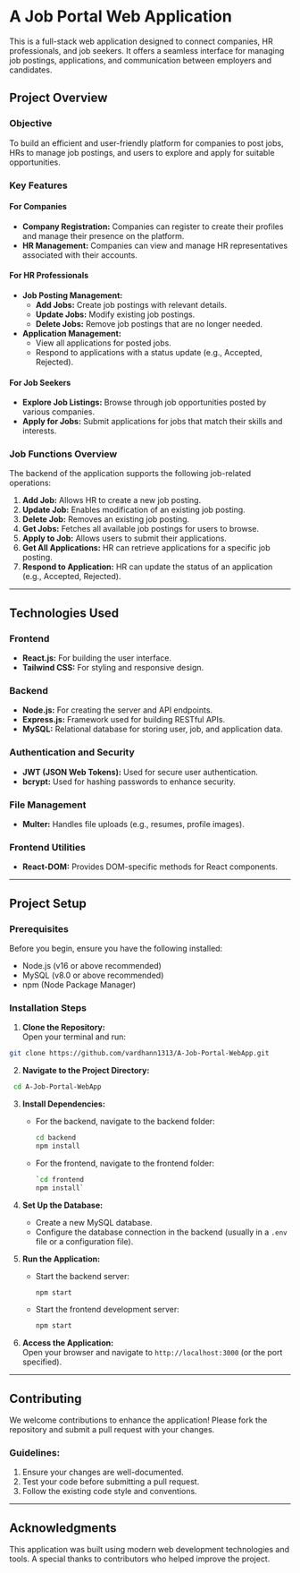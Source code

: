 
# **A Job Portal Web Application**

This is a full-stack web application designed to connect companies, HR professionals, and job seekers. It offers a seamless interface for managing job postings, applications, and communication between employers and candidates.

## **Project Overview**

### **Objective**

To build an efficient and user-friendly platform for companies to post jobs, HRs to manage job postings, and users to explore and apply for suitable opportunities.

### **Key Features**

#### **For Companies**

-   **Company Registration:** Companies can register to create their profiles and manage their presence on the platform.
-   **HR Management:** Companies can view and manage HR representatives associated with their accounts.

#### **For HR Professionals**

-   **Job Posting Management:**
    -   **Add Jobs:** Create job postings with relevant details.
    -   **Update Jobs:** Modify existing job postings.
    -   **Delete Jobs:** Remove job postings that are no longer needed.
-   **Application Management:**
    -   View all applications for posted jobs.
    -   Respond to applications with a status update (e.g., Accepted, Rejected).

#### **For Job Seekers**

-   **Explore Job Listings:** Browse through job opportunities posted by various companies.
-   **Apply for Jobs:** Submit applications for jobs that match their skills and interests.

### **Job Functions Overview**

The backend of the application supports the following job-related operations:

1.  **Add Job:** Allows HR to create a new job posting.
2.  **Update Job:** Enables modification of an existing job posting.
3.  **Delete Job:** Removes an existing job posting.
4.  **Get Jobs:** Fetches all available job postings for users to browse.
5.  **Apply to Job:** Allows users to submit their applications.
6.  **Get All Applications:** HR can retrieve applications for a specific job posting.
7.  **Respond to Application:** HR can update the status of an application (e.g., Accepted, Rejected).

----------

## **Technologies Used**

### **Frontend**

-   **React.js:** For building the user interface.
-   **Tailwind CSS:** For styling and responsive design.

### **Backend**

-   **Node.js:** For creating the server and API endpoints.
-   **Express.js:** Framework used for building RESTful APIs.
-   **MySQL:** Relational database for storing user, job, and application data.

### **Authentication and Security**

-   **JWT (JSON Web Tokens):** Used for secure user authentication.
-   **bcrypt:** Used for hashing passwords to enhance security.

### **File Management**

-   **Multer:** Handles file uploads (e.g., resumes, profile images).

### **Frontend Utilities**

-   **React-DOM:** Provides DOM-specific methods for React components.

----------

## **Project Setup**

### **Prerequisites**

Before you begin, ensure you have the following installed:

-   Node.js (v16 or above recommended)
-   MySQL (v8.0 or above recommended)
-   npm (Node Package Manager)

### **Installation Steps**

1.  **Clone the Repository:**  
    Open your terminal and run:
    
   ```bash
   git clone https://github.com/vardhann1313/A-Job-Portal-WebApp.git
   ```
    
2.  **Navigate to the Project Directory:**
    
   ```bash
    cd A-Job-Portal-WebApp
   ```
    
3.  **Install Dependencies:**
    
    -   For the backend, navigate to the backend folder:
        
        ```bash
        cd backend  
        npm install
        ```
        
    -   For the frontend, navigate to the frontend folder:
        
        ```bash
        `cd frontend  
        npm install`
        ```
        
4.  **Set Up the Database:**
    
    -   Create a new MySQL database.
    -   Configure the database connection in the backend (usually in a `.env` file or a configuration file).
5.  **Run the Application:**
    
    -   Start the backend server:
        
        ```bash
        npm start
        ```
        
    -   Start the frontend development server:
        
        ```bash
        npm start
        ````
        
6.  **Access the Application:**  
    Open your browser and navigate to `http://localhost:3000` (or the port specified).
    
----------

## **Contributing**

We welcome contributions to enhance the application! Please fork the repository and submit a pull request with your changes.

### **Guidelines:**

1.  Ensure your changes are well-documented.
2.  Test your code before submitting a pull request.
3.  Follow the existing code style and conventions.

----------

## **Acknowledgments**

This application was built using modern web development technologies and tools. A special thanks to contributors who helped improve the project.
